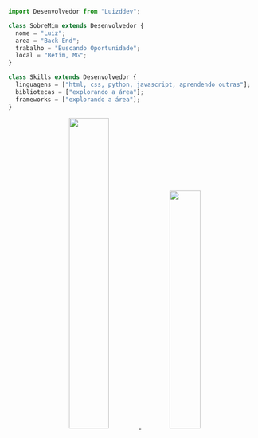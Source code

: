 ```js
import Desenvolvedor from "Luizddev";

class SobreMim extends Desenvolvedor {
  nome = "Luiz";
  area = "Back-End";
  trabalho = "Buscando Oportunidade";
  local = "Betim, MG";
}

class Skills extends Desenvolvedor {
  linguagens = ["html, css, python, javascript, aprendendo outras"];
  bibliotecas = ["explorando a área"];
  frameworks = ["explorando a área"];
}
```
<div align="center">
  <a href="https://github.com/Luizddev">
    <img width="40%" 
        src="https://github-readme-stats.vercel.app/api?username=Luizddev&show_icons=true&count_private=true&hide_border=true&title_color=&icon_color=395fa1&text_color=ffffff&bg_color=0d1117"/>
    <img width="35%"
        src="https://github-readme-stats.vercel.app/api/top-langs/?username=Luizddev&layout=compact&hide_border=true&title_color=395fa1&text_color=ffffff&bg_color=0d1117&hide=jupyter%20notebook"/>
  </a>
</div>
